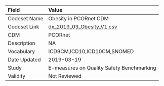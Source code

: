 |Field        |Value                                     |
|:------------|:-----------------------------------------|
|Codeset Name |Obesity in PCORnet CDM                    |
|Codeset Link |[dx_2019_03_Obesity_V1.csv](https://github.com/PEDSnet/Variable-Dictionary/blob/main/conditions/dx_2019_03_Obesity_V1.csv.csv)|
|CDM          |PCORnet                                   |
|Description  |NA                                        |
|Vocabulary   |ICD9CM,ICD10,ICD10CM,SNOMED               |
|Date Updated |2019-03-19                                |
|Study        |E-measures on Quality Safety Benchmarking |
|Validity     |Not Reviewed                              |
